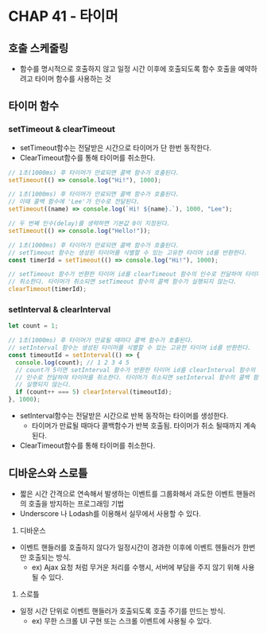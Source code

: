 # CHAP 41 - 타이머

## 호출 스케줄링

- 함수를 명시적으로 호출하지 않고 일정 시간 이후에 호출되도록 함수 호출을 예약하려고 타이머 함수를 사용하는 것

## 타이머 함수

### setTimeout & clearTimeout

- setTimeout함수는 전달받은 시간으로 타이머가 단 한번 동작한다.
- ClearTimeout함수를 통해 타이머를 취소한다.

```jsx
// 1초(1000ms) 후 타이머가 만료되면 콜백 함수가 호출된다.
setTimeout(() => console.log("Hi!"), 1000);

// 1초(1000ms) 후 타이머가 만료되면 콜백 함수가 호출된다.
// 이때 콜백 함수에 'Lee'가 인수로 전달된다.
setTimeout((name) => console.log(`Hi! ${name}.`), 1000, "Lee");

// 두 번째 인수(delay)를 생략하면 기본값 0이 지정된다.
setTimeout(() => console.log("Hello!"));
```

```jsx
// 1초(1000ms) 후 타이머가 만료되면 콜백 함수가 호출된다.
// setTimeout 함수는 생성된 타이머를 식별할 수 있는 고유한 타이머 id를 반환한다.
const timerId = setTimeout(() => console.log("Hi!"), 1000);

// setTimeout 함수가 반환한 타이머 id를 clearTimeout 함수의 인수로 전달하여 타이머를
// 취소한다. 타이머가 취소되면 setTimeout 함수의 콜백 함수가 실행되지 않는다.
clearTimeout(timerId);
```

### setInterval & clearInterval

```jsx
let count = 1;

// 1초(1000ms) 후 타이머가 만료될 때마다 콜백 함수가 호출된다.
// setInterval 함수는 생성된 타이머를 식별할 수 있는 고유한 타이머 id를 반환한다.
const timeoutId = setInterval(() => {
  console.log(count); // 1 2 3 4 5
  // count가 5이면 setInterval 함수가 반환한 타이머 id를 clearInterval 함수의
  // 인수로 전달하여 타이머를 취소한다. 타이머가 취소되면 setInterval 함수의 콜백 함수가
  // 실행되지 않는다.
  if (count++ === 5) clearInterval(timeoutId);
}, 1000);
```

- setInterval함수는 전달받은 시간으로 반복 동작하는 타이머를 생성한다.
  - 타이머가 만료될 때마다 콜백함수가 반복 호출됨. 타이머가 취소 될때까지 계속된다.
- ClearTimeout함수를 통해 타이머를 취소한다.

## 디바운스와 스로틀

- 짧은 시간 간격으로 연속해서 발생하는 이벤트를 그룹화해서 과도한 이벤트 핸들러의 호출을 방지하는 프로그래밍 기법
- Underscore 나 Lodash를 이용해서 실무에서 사용할 수 있다.

1. 디바운스

- 이벤트 핸들러를 호출하지 않다가 일정시간이 경과한 이후에 이벤트 헨들러가 한번만 호출되는 방식.
  - ex) Ajax 요청 처럼 무거운 처리를 수행시, 서버에 부담을 주지 않기 위해 사용될 수 있다.

1. 스로틀

- 일정 시간 단위로 이벤트 핸들러가 호출되도록 호출 주기를 만드는 방식.
  - ex) 무한 스크롤 UI 구현 또는 스크롤 이벤트에 사용될 수 있다.
